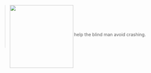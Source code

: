 > <img align="left" width="200" src="https://drive.google.com/file/d/1iB3qrS38w0hALDYzlGt9Finyx49LJinT/view?usp=sharing"/>
> <BR>
> <BR>
> <BR>
> <BR>
> <BR>
> help the blind man avoid crashing.
> <BR>
> <BR>
> <BR>
